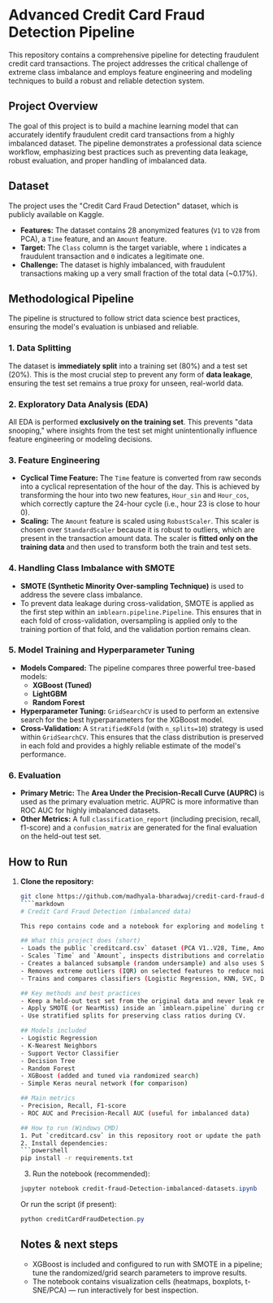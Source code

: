 # Advanced Credit Card Fraud Detection Pipeline

This repository contains a comprehensive pipeline for detecting fraudulent credit card transactions. The project addresses the critical challenge of extreme class imbalance and employs feature engineering and modeling techniques to build a robust and reliable detection system.

## Project Overview

The goal of this project is to build a machine learning model that can accurately identify fraudulent credit card transactions from a highly imbalanced dataset. The pipeline demonstrates a professional data science workflow, emphasizing best practices such as preventing data leakage, robust evaluation, and proper handling of imbalanced data.

## Dataset

The project uses the "Credit Card Fraud Detection" dataset, which is publicly available on Kaggle.

- **Features:** The dataset contains 28 anonymized features (`V1` to `V28` from PCA), a `Time` feature, and an `Amount` feature.
- **Target:** The `Class` column is the target variable, where `1` indicates a fraudulent transaction and `0` indicates a legitimate one.
- **Challenge:** The dataset is highly imbalanced, with fraudulent transactions making up a very small fraction of the total data (~0.17%).

## Methodological Pipeline

The pipeline is structured to follow strict data science best practices, ensuring the model's evaluation is unbiased and reliable.

### 1. Data Splitting
The dataset is **immediately split** into a training set (80%) and a test set (20%). This is the most crucial step to prevent any form of **data leakage**, ensuring the test set remains a true proxy for unseen, real-world data.

### 2. Exploratory Data Analysis (EDA)
All EDA is performed **exclusively on the training set**. This prevents "data snooping," where insights from the test set might unintentionally influence feature engineering or modeling decisions.

### 3. Feature Engineering
- **Cyclical Time Feature:** The `Time` feature is converted from raw seconds into a cyclical representation of the hour of the day. This is achieved by transforming the hour into two new features, `Hour_sin` and `Hour_cos`, which correctly capture the 24-hour cycle (i.e., hour 23 is close to hour 0).
- **Scaling:** The `Amount` feature is scaled using `RobustScaler`. This scaler is chosen over `StandardScaler` because it is robust to outliers, which are present in the transaction amount data. The scaler is **fitted only on the training data** and then used to transform both the train and test sets.

### 4. Handling Class Imbalance with SMOTE
- **SMOTE (Synthetic Minority Over-sampling Technique)** is used to address the severe class imbalance.
- To prevent data leakage during cross-validation, SMOTE is applied as the first step within an `imblearn.pipeline.Pipeline`. This ensures that in each fold of cross-validation, oversampling is applied only to the training portion of that fold, and the validation portion remains clean.

### 5. Model Training and Hyperparameter Tuning
- **Models Compared:** The pipeline compares three powerful tree-based models:
  - **XGBoost (Tuned)**
  - **LightGBM**
  - **Random Forest**
- **Hyperparameter Tuning:** `GridSearchCV` is used to perform an extensive search for the best hyperparameters for the XGBoost model.
- **Cross-Validation:** A `StratifiedKFold` (with `n_splits=10`) strategy is used within `GridSearchCV`. This ensures that the class distribution is preserved in each fold and provides a highly reliable estimate of the model's performance.

### 6. Evaluation
- **Primary Metric:** The **Area Under the Precision-Recall Curve (AUPRC)** is used as the primary evaluation metric. AUPRC is more informative than ROC AUC for highly imbalanced datasets.
- **Other Metrics:** A full `classification_report` (including precision, recall, f1-score) and a `confusion_matrix` are generated for the final evaluation on the held-out test set.

## How to Run

1.  **Clone the repository:**
    ```bash
    git clone https://github.com/madhyala-bharadwaj/credit-card-fraud-detection
    ````markdown
    # Credit Card Fraud Detection (imbalanced data)

    This repo contains code and a notebook for exploring and modeling the Kaggle "Credit Card Fraud Detection" dataset. The analysis focuses on handling extreme class imbalance and comparing sampling strategies and classifiers.

    ## What this project does (short)
    - Loads the public `creditcard.csv` dataset (PCA V1..V28, Time, Amount, Class).
    - Scales `Time` and `Amount`, inspects distributions and correlations.
    - Creates a balanced subsample (random undersample) and also uses SMOTE (oversampling) during CV.
    - Removes extreme outliers (IQR) on selected features to reduce noise.
    - Trains and compares classifiers (Logistic Regression, KNN, SVC, Decision Tree, Random Forest, and XGBoost). Also includes a simple neural network baseline.

    ## Key methods and best practices
    - Keep a held-out test set from the original data and never leak resampling into that test set.
    - Apply SMOTE (or NearMiss) inside an `imblearn.pipeline` during cross-validation to avoid data leakage.
    - Use stratified splits for preserving class ratios during CV.

    ## Models included
    - Logistic Regression
    - K-Nearest Neighbors
    - Support Vector Classifier
    - Decision Tree
    - Random Forest
    - XGBoost (added and tuned via randomized search)
    - Simple Keras neural network (for comparison)

    ## Main metrics
    - Precision, Recall, F1-score
    - ROC AUC and Precision-Recall AUC (useful for imbalanced data)

    ## How to run (Windows CMD)
    1. Put `creditcard.csv` in this repository root or update the path used in the notebook/script.
    2. Install dependencies:
    ```powershell
    pip install -r requirements.txt
    ```
    3. Run the notebook (recommended):
    ```powershell
    jupyter notebook credit-fraud-Detection-imbalanced-datasets.ipynb
    ```
    Or run the script (if present):
    ```powershell
    python creditCardFraudDetection.py
    ```

    ## Notes & next steps
    - XGBoost is included and configured to run with SMOTE in a pipeline; tune the randomized/grid search parameters to improve results.
    - The notebook contains visualization cells (heatmaps, boxplots, t-SNE/PCA) — run interactively for best inspection.

    ````
